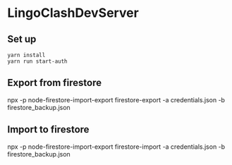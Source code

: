 # LingoClashDevServer

## Set up

```
yarn install
yarn run start-auth
```

## Export from firestore

npx -p node-firestore-import-export firestore-export -a credentials.json -b firestore_backup.json

## Import to firestore

npx -p node-firestore-import-export firestore-import -a credentials.json -b firestore_backup.json
